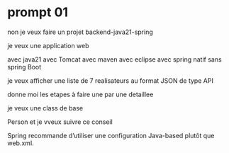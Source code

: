 # prompt 01

non je veux faire un projet backend-java21-spring

je veux une application web

avec java21
avec Tomcat
avec maven
avec eclipse
avec spring natif
sans spring Boot

je veux afficher une liste de 7 realisateurs
au format JSON de type API

donne moi les etapes à faire
une par une detaillee

je veux une class de base

Person
et je vveux suivre ce conseil

Spring recommande d’utiliser une configuration Java-based plutôt que web.xml.